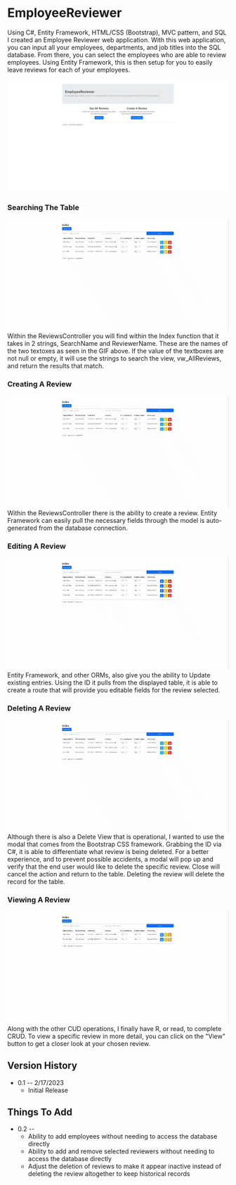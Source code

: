 # EmployeeReviewer
Using C#, Entity Framework, HTML/CSS (Bootstrap), MVC pattern, and SQL I created an Employee Reviewer web application. With this web application, you can input all your employees, departments, and job titles into the SQL database. From there, you can select the employees who are able to review employees. Using Entity Framework, this is then setup for you to easily leave reviews for each of your employees. 

![EmployeeReviewer](https://raw.githubusercontent.com/lmvicente/EmployeeReviewer/main/GIFs/chrome-capture-2023-1-17.png)

### Searching The Table
![SearchingTable](https://raw.githubusercontent.com/lmvicente/EmployeeReviewer/main/GIFs/chrome-capture-2023-1-17.gif)
Within the ReviewsController you will find within the Index function that it takes in 2 strings, SearchName and ReviewerName. These are the names of the two textoxes as seen in the GIF above. If the value of the textboxes are not null or empty, it will use the strings to search the view, vw_AllReviews, and return the results that match.

### Creating A Review
![CreatingReview](https://raw.githubusercontent.com/lmvicente/EmployeeReviewer/main/GIFs/chrome-capture-2023-1-17%20(1).gif)
Within the ReviewsController there is the ability to create a review. Entity Framework can easily pull the necessary fields through the model is auto-generated from the database connection. 

### Editing A Review
![EditingReview](https://raw.githubusercontent.com/lmvicente/EmployeeReviewer/main/GIFs/chrome-capture-2023-1-17%20(2).gif)
Entity Framework, and other ORMs, also give you the ability to Update existing entries. Using the ID it pulls from the displayed table, it is able to create a route that will provide you editable fields for the review selected.

### Deleting A Review
![DeletingReview](https://raw.githubusercontent.com/lmvicente/EmployeeReviewer/main/GIFs/chrome-capture-2023-1-17%20(3).gif)
Although there is also a Delete View that is operational, I wanted to use the modal that comes from the Bootstrap CSS framework. Grabbing the ID via C#, it is able to differentiate what review is being deleted. For a better experience, and to prevent possible accidents, a modal will pop up and verify that the end user would like to delete the specific review. Close will cancel the action and return to the table. Deleting the review will delete the record for the table.

### Viewing A Review
![ViewingReview](https://raw.githubusercontent.com/lmvicente/EmployeeReviewer/main/GIFs/chrome-capture-2023-1-17%20(4).gif)
Along with the other CUD operations, I finally have R, or read, to complete CRUD. To view a specific review in more detail, you can click on the "View" button to get a closer look at your chosen review.

## Version History
* 0.1 -- 2/17/2023
    * Initial Release

## Things To Add
* 0.2 -- 
    * Ability to add employees without needing to access the database directly 
    * Ability to add and remove selected reviewers without needing to access the database directly 
    * Adjust the deletion of reviews to make it appear inactive instead of deleting the review altogether to keep historical records
